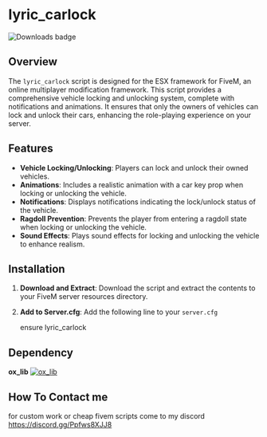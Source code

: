 # lyric_carlock
![Downloads badge](https://get-badge.herokuapp.com/USERNAME/REPOSITORY)

## Overview
The `lyric_carlock` script is designed for the ESX framework for FiveM, an online multiplayer modification framework. This script provides a comprehensive vehicle locking and unlocking system, complete with notifications and animations. It ensures that only the owners of vehicles can lock and unlock their cars, enhancing the role-playing experience on your server.

## Features
- **Vehicle Locking/Unlocking**: Players can lock and unlock their owned vehicles.
- **Animations**: Includes a realistic animation with a car key prop when locking or unlocking the vehicle.
- **Notifications**: Displays notifications indicating the lock/unlock status of the vehicle.
- **Ragdoll Prevention**: Prevents the player from entering a ragdoll state when locking or unlocking the vehicle.
- **Sound Effects**: Plays sound effects for locking and unlocking the vehicle to enhance realism.

## Installation
1. **Download and Extract**: Download the script and extract the contents to your FiveM server resources directory.
2. **Add to Server.cfg**: Add the following line to your `server.cfg`
   
   ensure lyric_carlock

## Dependency
**ox_lib** [![ox_lib](https://img.shields.io/badge/Button-Click%20Here-blue)](https://github.com/overextended/ox_lib/releases/tag/v3.29.0)


## How To Contact me
for custom work or cheap fivem scripts come to my discord https://discord.gg/Ppfws8XJJ8
